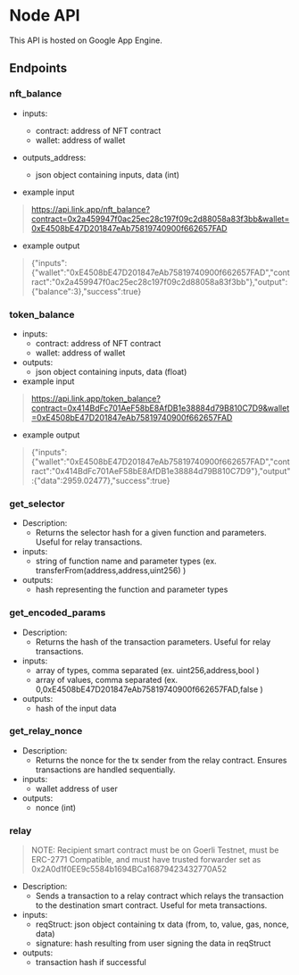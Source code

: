 # Node API
This API is hosted on Google App Engine.
## Endpoints
### nft_balance
- inputs: 
  - contract: address of NFT contract 
  - wallet: address of wallet
- outputs_address:
  - json object containing inputs, data (int)

- example input
> https://api.link.app/nft_balance?contract=0x2a459947f0ac25ec28c197f09c2d88058a83f3bb&wallet=0xE4508bE47D201847eAb75819740900f662657FAD
- example output
> {"inputs":{"wallet":"0xE4508bE47D201847eAb75819740900f662657FAD","contract":"0x2a459947f0ac25ec28c197f09c2d88058a83f3bb"},"output":{"balance":3},"success":true}

### token_balance
- inputs: 
  - contract: address of NFT contract 
  - wallet: address of wallet
- outputs:
  - json object containing inputs, data (float)
- example input
> https://api.link.app/token_balance?contract=0x414BdFc701AeF58bE8AfDB1e38884d79B810C7D9&wallet=0xE4508bE47D201847eAb75819740900f662657FAD
- example output
> {"inputs":{"wallet":"0xE4508bE47D201847eAb75819740900f662657FAD","contract":"0x414BdFc701AeF58bE8AfDB1e38884d79B810C7D9"},"output":{"data":2959.02477},"success":true}

### get_selector
- Description:
  - Returns the selector hash for a given function and parameters. Useful for relay transactions.
- inputs:
  - string of function name and parameter types (ex. transferFrom(address,address,uint256) )
- outputs:
  - hash representing the function and parameter types

### get_encoded_params
 - Description: 
   - Returns the hash of the transaction parameters. Useful for relay transactions.
 - inputs:
    - array of types, comma separated (ex. uint256,address,bool )
    - array of values, comma separated (ex. 0,0xE4508bE47D201847eAb75819740900f662657FAD,false )
 - outputs:
    - hash of the input data
   
### get_relay_nonce
 - Description:
    - Returns the nonce for the tx sender from the relay contract. Ensures transactions are handled sequentially.
 - inputs:
    - wallet address of user
 - outputs:
    - nonce (int)

### relay
> NOTE: Recipient smart contract must be on Goerli Testnet, must be ERC-2771 Compatible, and must have trusted forwarder set as 0x2A0d1f0EE9c5584b1694BCa16879423432770A52
- Description:
  - Sends a transaction to a relay contract which relays the transaction to the destination smart contract. Useful for meta transactions.
- inputs:
  - reqStruct: json object containing tx data (from, to, value, gas, nonce, data)
  - signature: hash resulting from user signing the data in reqStruct
- outputs:
  - transaction hash if successful